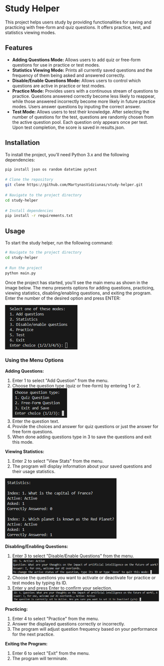 # Study Helper

This project helps users study by providing functionalities for saving and practicing with free-form and quiz questions. It offers practice, test, and statistics viewing modes.

## Features

* **Adding Questions Mode:** Allows users to add quiz or free-form questions for use in practice or test modes.
* **Statistics Viewing Mode:** Prints all currently saved questions and the frequency of them being asked and answered correctly.
* **Disable/Enable Questions Mode:** Allows users to control which questions are active in practice or test modes.
* **Practice Mode:** Provides users with a continuous stream of questions to practice. Questions answered correctly become less likely to reappear, while those answered incorrectly become more likely in future practice modes. Users answer questions by inputing the correct answer.
* **Test Mode:** Allows users to test their knowledge. After selecting the number of questions for the test, questions are randomly chosen from the active question pool. Each question only appears once per test. Upon test completion, the score is saved in results.json.

## Installation

To install the project, you'll need Python 3.x and the following dependencies:

```bash
pip install json os random datetime pytest

# Clone the repository
git clone https://github.com/MartynasVidziunas/study-helper.git

# Navigate to the project directory
cd study-helper

# Install dependencies
pip install -r requirements.txt
```

## Usage

To start the study helper, run the following command:

```bash
# Navigate to the project directory
cd study-helper

# Run the project
python main.py
```

Once the project has started, you'll see the main menu as shown in the image below. The menu presents options for adding questions, practicing, viewing statistics, disabling/enabling questions, and exiting the program. Enter the number of the desired option and press ENTER:

![main_menu](image.png)

### Using the Menu Options

**Adding Questions:**

1. Enter 1 to select "Add Question" from the menu.
2. Choose the question type (quiz or free-form) by entering 1 or 2.
![add_question](image-1.png)
3. Enter the question text.
4. Provide the choices and answer for quiz questions or just the answer for free form questions.
5. When done adding questions type in 3 to save the questions and exit this mode.

**Viewing Statistics:**

1. Enter 2 to select "View Stats" from the menu.
2. The program will display information about your saved questions and their usage statistics.

![statistics](image-2.png)

**Disabling/Enabling Questions:**

1. Enter 3 to select "Disable/Enable Questions" from the menu.
![toggle_status](image-3.png)
2. Choose the questions you want to activate or deactivate for practice or test modes by typing its ID.
3. Enter y and press Enter to confirm your selection.
![alt text](image-4.png)

**Practicing:**

1. Enter 4 to select "Practice" from the menu.
2. Answer the displayed questions correctly or incorrectly.
3. The program will adjust question frequency based on your performance for the next practice.

**Exiting the Program:**

1. Enter 6 to select "Exit" from the menu.
2. The program will terminate.
